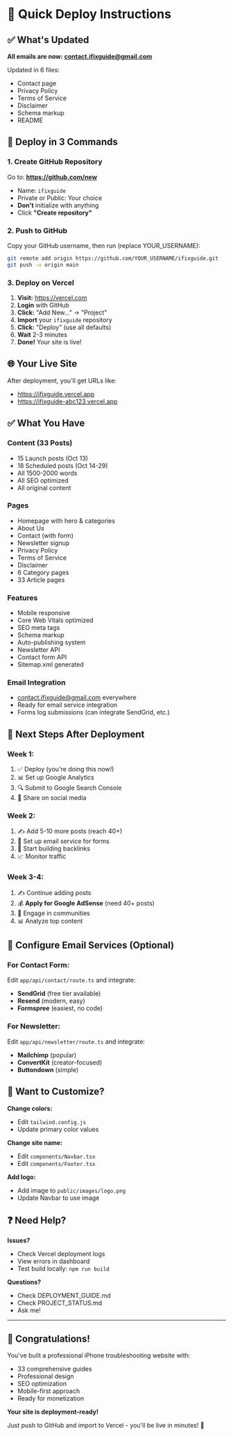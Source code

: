 # 🚀 Quick Deploy Instructions

## ✅ What's Updated

**All emails are now: contact.ifixguide@gmail.com**

Updated in 6 files:
- Contact page
- Privacy Policy  
- Terms of Service
- Disclaimer
- Schema markup
- README

## 🎯 Deploy in 3 Commands

### 1. Create GitHub Repository

Go to: **https://github.com/new**

- Name: `ifixguide`
- Private or Public: Your choice
- **Don't** initialize with anything
- Click **"Create repository"**

### 2. Push to GitHub

Copy your GitHub username, then run (replace YOUR_USERNAME):

```bash
git remote add origin https://github.com/YOUR_USERNAME/ifixguide.git
git push -u origin main
```

### 3. Deploy on Vercel

1. **Visit:** https://vercel.com
2. **Login** with GitHub
3. **Click:** "Add New..." → "Project"
4. **Import** your `ifixguide` repository
5. **Click:** "Deploy" (use all defaults)
6. **Wait** 2-3 minutes
7. **Done!** Your site is live!

## 🌐 Your Live Site

After deployment, you'll get URLs like:
- https://ifixguide.vercel.app
- https://ifixguide-abc123.vercel.app

## ✅ What You Have

### Content (33 Posts)
- 15 Launch posts (Oct 13)
- 18 Scheduled posts (Oct 14-29)
- All 1500-2000 words
- All SEO optimized
- All original content

### Pages
- Homepage with hero & categories
- About Us
- Contact (with form)
- Newsletter signup
- Privacy Policy
- Terms of Service
- Disclaimer
- 6 Category pages
- 33 Article pages

### Features
- Mobile responsive
- Core Web Vitals optimized
- SEO meta tags
- Schema markup
- Auto-publishing system
- Newsletter API
- Contact form API
- Sitemap.xml generated

### Email Integration
- contact.ifixguide@gmail.com everywhere
- Ready for email service integration
- Forms log submissions (can integrate SendGrid, etc.)

## 🎯 Next Steps After Deployment

### Week 1:
1. ✅ Deploy (you're doing this now!)
2. 📊 Set up Google Analytics
3. 🔍 Submit to Google Search Console
4. 📱 Share on social media

### Week 2:
1. ✍️ Add 5-10 more posts (reach 40+)
2. 📧 Set up email service for forms
3. 🔗 Start building backlinks
4. 📈 Monitor traffic

### Week 3-4:
1. ✍️ Continue adding posts
2. 💰 **Apply for Google AdSense** (need 40+ posts)
3. 👥 Engage in communities
4. 📊 Analyze top content

## 📧 Configure Email Services (Optional)

### For Contact Form:

Edit `app/api/contact/route.ts` and integrate:
- **SendGrid** (free tier available)
- **Resend** (modern, easy)
- **Formspree** (easiest, no code)

### For Newsletter:

Edit `app/api/newsletter/route.ts` and integrate:
- **Mailchimp** (popular)
- **ConvertKit** (creator-focused)
- **Buttondown** (simple)

## 🎨 Want to Customize?

**Change colors:**
- Edit `tailwind.config.js`
- Update primary color values

**Change site name:**
- Edit `components/Navbar.tsx`
- Edit `components/Footer.tsx`

**Add logo:**
- Add image to `public/images/logo.png`
- Update Navbar to use image

## ❓ Need Help?

**Issues?**
- Check Vercel deployment logs
- View errors in dashboard
- Test build locally: `npm run build`

**Questions?**
- Check DEPLOYMENT_GUIDE.md
- Check PROJECT_STATUS.md
- Ask me!

---

## 🎉 Congratulations!

You've built a professional iPhone troubleshooting website with:
- 33 comprehensive guides
- Professional design
- SEO optimization
- Mobile-first approach
- Ready for monetization

**Your site is deployment-ready!**

Just push to GitHub and import to Vercel - you'll be live in minutes! 🚀

